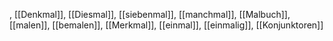 , [[Denkmal]], [[Diesmal]], [[siebenmal]], [[manchmal]], [[Malbuch]], [[malen]], [[bemalen]], [[Merkmal]], [[einmal]], [[einmalig]], [[Konjunktoren]]